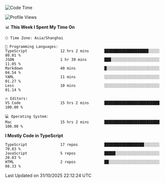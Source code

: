 <!--START_SECTION:waka-->
![Code Time](http://img.shields.io/badge/Code%20Time-8%2C551%20hrs%2033%20mins-blue)

![Profile Views](http://img.shields.io/badge/Profile%20Views-0-blue)

📊 **This Week I Spent My Time On** 

```text
🕑︎ Time Zone: Asia/Shanghai

💬 Programming Languages: 
TypeScript               12 hrs 2 mins       ████████████████████░░░░░   80.01 % 
JSON                     1 hr 39 mins        ███░░░░░░░░░░░░░░░░░░░░░░   11.05 % 
Markdown                 40 mins             █░░░░░░░░░░░░░░░░░░░░░░░░   04.54 % 
YAML                     11 mins             ░░░░░░░░░░░░░░░░░░░░░░░░░   01.27 % 
Less                     10 mins             ░░░░░░░░░░░░░░░░░░░░░░░░░   01.14 % 

🔥 Editors: 
VS Code                  15 hrs 2 mins       █████████████████████████   100.00 % 

💻 Operating System: 
Mac                      15 hrs 2 mins       █████████████████████████   100.00 % 
```

**I Mostly Code in TypeScript** 

```text
TypeScript               17 repos            ██████████████████░░░░░░░   70.83 % 
JavaScript               5 repos             █████░░░░░░░░░░░░░░░░░░░░   20.83 % 
HTML                     2 repos             ██░░░░░░░░░░░░░░░░░░░░░░░   08.33 % 
```




 Last Updated on 31/10/2025 22:12:24 UTC
<!--END_SECTION:waka-->
